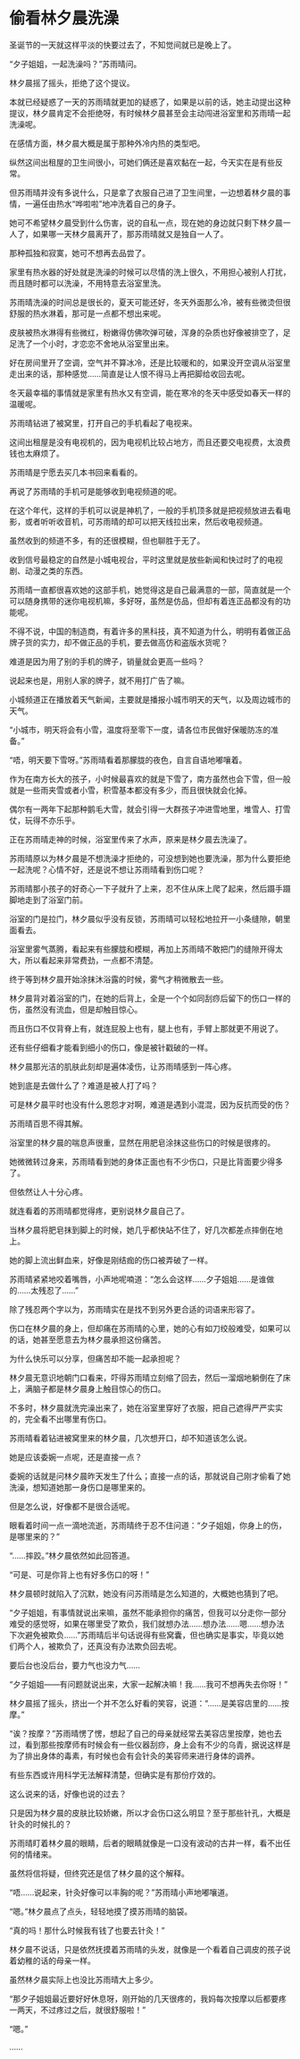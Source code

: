 # 偷看林夕晨洗澡

圣诞节的一天就这样平淡的快要过去了，不知觉间就已是晚上了。

“夕子姐姐，一起洗澡吗？”苏雨晴问。

林夕晨摇了摇头，拒绝了这个提议。

本就已经疑惑了一天的苏雨晴就更加的疑惑了，如果是以前的话，她主动提出这种提议，林夕晨肯定不会拒绝呀，有时候林夕晨甚至会主动闯进浴室里和苏雨晴一起洗澡呢。

在感情方面，林夕晨大概是属于那种外冷内热的类型吧。

纵然这间出租屋的卫生间很小，可她们俩还是喜欢黏在一起，今天实在是有些反常。

但苏雨晴并没有多说什么，只是拿了衣服自己进了卫生间里，一边想着林夕晨的事情，一遍任由热水“哗啦啦”地冲洗着自己的身子。

她可不希望林夕晨受到什么伤害，说的自私一点，现在她的身边就只剩下林夕晨一人了，如果哪一天林夕晨离开了，那苏雨晴就又是独自一人了。

那种孤独和寂寞，她可不想再去品尝了。

家里有热水器的好处就是洗澡的时候可以尽情的洗上很久，不用担心被别人打扰，而且随时都可以洗澡，不用特意去浴室里洗。

苏雨晴洗澡的时间总是很长的，夏天可能还好，冬天外面那么冷，被有些微烫但很舒服的热水淋着，那可是一点都不想出来呢。

皮肤被热水淋得有些微红，粉嫩得仿佛吹弹可破，浑身的杂质也好像被排空了，足足洗了一个小时，才恋恋不舍地从浴室里出来。

好在房间里开了空调，空气并不算冰冷，还是比较暖和的，如果没开空调从浴室里走出来的话，那种感觉……简直是让人恨不得马上再把脚给收回去呢。

冬天最幸福的事情就是家里有热水又有空调，能在寒冷的冬天中感受如春天一样的温暖呢。

苏雨晴钻进了被窝里，打开自己的手机看起了电视来。

这间出租屋是没有电视机的，因为电视机比较占地方，而且还要交电视费，太浪费钱也太麻烦了。

苏雨晴是宁愿去买几本书回来看看的。

再说了苏雨晴的手机可是能够收到电视频道的呢。

在这个年代，这样的手机可以说是神机了，一般的手机顶多就是把视频放进去看电影，或者听听收音机，可苏雨晴的却可以把天线拉出来，然后收电视频道。

虽然收到的频道不多，有的还很模糊，但也聊胜于无了。

收到信号最稳定的自然是小城电视台，平时这里就是放些新闻和快过时了的电视剧、动漫之类的东西。

苏雨晴一直都很喜欢她的这部手机，她觉得这是自己最满意的一部，简直就是一个可以随身携带的迷你电视机嘛，多好呀，虽然是仿品，但却有着连正品都没有的功能呢。

不得不说，中国的制造商，有着许多的黑科技，真不知道为什么，明明有着做正品牌子货的实力，却不做正品的手机，要去做高仿和盗版水货呢？

难道是因为用了别的手机的牌子，销量就会更高一些吗？

说起来也是，用别人家的牌子，就不用打广告了嘛。

小城频道正在播放着天气新闻，主要就是播报小城市明天的天气，以及周边城市的天气。

“小城市，明天将会有小雪，温度将至零下一度，请各位市民做好保暖防冻的准备。”

“唔，明天要下雪呀。”苏雨晴看着那朦胧的夜色，自言自语地嘟嚷着。

作为在南方长大的孩子，小时候最喜欢的就是下雪了，南方虽然也会下雪，但一般就是一些雨夹雪或者小雪，积雪基本都没有多少，而且很快就会化掉。

偶尔有一两年下起那种鹅毛大雪，就会引得一大群孩子冲进雪地里，堆雪人、打雪仗，玩得不亦乐乎。

正在苏雨晴走神的时候，浴室里传来了水声，原来是林夕晨去洗澡了。

苏雨晴原以为林夕晨是不想洗澡才拒绝的，可没想到她也要洗澡，那为什么要拒绝一起洗呢？心情不好，还是说不想让苏雨晴看到伤口呢？

苏雨晴那小孩子的好奇心一下子就升了上来，忍不住从床上爬了起来，然后蹑手蹑脚地走到了浴室门前。

浴室的门是拉门，林夕晨似乎没有反锁，苏雨晴可以轻松地拉开一小条缝隙，朝里面看去。

浴室里雾气蒸腾，看起来有些朦胧和模糊，再加上苏雨晴不敢把门的缝隙开得太大，所以看起来非常费劲，一点都不清楚。

终于等到林夕晨开始涂抹沐浴露的时候，雾气才稍微散去一些。

林夕晨背对着浴室的门，在她的后背上，全是一个个如同刮痧后留下的伤口一样的伤，虽然没有流血，但是却触目惊心。

而且伤口不仅背脊上有，就连屁股上也有，腿上也有，手臂上那就更不用说了。

还有些仔细看才能看到细小的伤口，像是被针戳破的一样。

林夕晨那光洁的肌肤此刻却是遍体凌伤，让苏雨晴感到一阵心疼。

她到底是去做什么了？难道是被人打了吗？

可是林夕晨平时也没有什么恩怨才对啊，难道是遇到小混混，因为反抗而受的伤？

苏雨晴百思不得其解。

浴室里的林夕晨的喘息声很重，显然在用肥皂涂抹这些伤口的时候是很疼的。

她微微转过身来，苏雨晴看到她的身体正面也有不少伤口，只是比背面要少得多了。

但依然让人十分心疼。

就连看着的苏雨晴都觉得疼，更别说林夕晨自己了。

当林夕晨将肥皂抹到脚上的时候，她几乎都快站不住了，好几次都差点摔倒在地上。

她的脚上流出鲜血来，好像是刚结痂的伤口被弄破了一样。

苏雨晴紧紧地咬着嘴唇，小声地呢喃道：“怎么会这样……夕子姐姐……是谁做的……太残忍了……”

除了残忍两个字以为，苏雨晴实在是找不到另外更合适的词语来形容了。

伤口在林夕晨的身上，但却痛在苏雨晴的心里，她的心有如刀绞般难受，如果可以的话，她甚至愿意去为林夕晨承担这份痛苦。

为什么快乐可以分享，但痛苦却不能一起承担呢？

林夕晨无意识地朝门口看来，吓得苏雨晴立刻缩了回去，然后一溜烟地躺倒在了床上，满脑子都是林夕晨身上触目惊心的伤口。

不多时，林夕晨就洗完澡出来了，她在浴室里穿好了衣服，把自己遮得严严实实的，完全看不出哪里有伤口。

苏雨晴看着钻进被窝里来的林夕晨，几次想开口，却不知道该怎么说。

她是应该委婉一点呢，还是直接一点？

委婉的话就是问林夕晨昨天发生了什么；直接一点的话，那就说自己刚才偷看了她洗澡，想知道她那一身伤口是哪里来的。

但是怎么说，好像都不是很合适呢。

眼看着时间一点一滴地流逝，苏雨晴终于忍不住问道：“夕子姐姐，你身上的伤，是哪里来的？”

“……摔跤。”林夕晨依然如此回答道。

“可是、可是你背上也有好多伤口的呀！”

林夕晨顿时就陷入了沉默，她没有问苏雨晴是怎么知道的，大概她也猜到了吧。

“夕子姐姐，有事情就说出来嘛，虽然不能承担你的痛苦，但我可以分走你一部分难受的感觉呀，如果在哪里受了欺负，我们就想办法……想办法……嗯……想办法下次避免被欺负……”苏雨晴后半句话说得有些窝囊，但也确实是事实，毕竟以她们两个人，被欺负了，还真没有办法欺负回去呢。

要后台也没后台，要力气也没力气……

“夕子姐姐——有问题就说出来，大家一起解决嘛！我……我可不想再失去你呀！”

林夕晨摇了摇头，挤出一个并不怎么好看的笑容，说道：“……是美容店里的……按摩。”

“诶？按摩？”苏雨晴愣了愣，想起了自己的母亲就经常去美容店里按摩，她也去过，看到那些按摩师有时候会有一些仪器刮痧，身上会有不少的乌青，据说这样是为了排出身体的毒素，有时候也会有会针灸的美容师来进行身体的调养。

有些东西或许用科学无法解释清楚，但确实是有那份疗效的。

这么说来的话，好像也说的过去？

只是因为林夕晨的皮肤比较娇嫩，所以才会伤口这么明显？至于那些针孔，大概是针灸的时候扎的？

苏雨晴盯着林夕晨的眼睛，后者的眼睛就像是一口没有波动的古井一样，看不出任何的情绪来。

虽然将信将疑，但终究还是信了林夕晨的这个解释。

“唔……说起来，针灸好像可以丰胸的呢？”苏雨晴小声地嘟嚷道。

“嗯。”林夕晨点了点头，轻轻地摸了摸苏雨晴的脑袋。

“真的吗！那什么时候我有钱了也要去针灸！”

林夕晨不说话，只是依然抚摸着苏雨晴的头发，就像是一个看着自己调皮的孩子说着幼稚的话的母亲一样。

虽然林夕晨实际上也没比苏雨晴大上多少。

“那夕子姐姐最近要好好休息呀，刚开始的几天很疼的，我妈每次按摩以后都要疼一两天，不过疼过之后，就很舒服啦！”

“嗯。”

……
